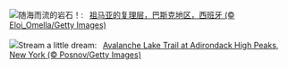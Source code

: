 ![](https://www.bing.com/th?id=OHR.GipuzcoaSummer_ZH-CN1926924422_UHD.jpg&w=1000)随海而流的岩石！:&nbsp;&ensp;[祖马亚的复理层，巴斯克地区，西班牙 (© Eloi_Omella/Getty Images)](https://www.bing.com/th?id=OHR.GipuzcoaSummer_ZH-CN1926924422_UHD.jpg)
<br><br/>
![](https://www.bing.com/th?id=OHR.AvalancheLake_EN-US1814683119_UHD.jpg&w=1000)Stream a little dream:&nbsp;&ensp;[Avalanche Lake Trail at Adirondack High Peaks, New York (© Posnov/Getty Images)](https://www.bing.com/th?id=OHR.AvalancheLake_EN-US1814683119_UHD.jpg)
<br><br/>
